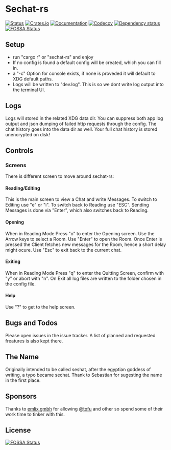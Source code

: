 # Sechat-rs


[![Status](https://github.com/tofubert/sechat-rs/actions/workflows/rust.yml/badge.svg)](https://github.com/tofubert/sechat-rs/actions)
[![Crates.io](https://img.shields.io/crates/v/sechat-rs.svg)](https://crates.io/crates/sechat-rs)
[![Documentation](https://docs.rs/sechat-rs/badge.svg)](https://docs.rs/sechat-rs/)
[![Codecov](https://codecov.io/github/tofubert/sechat-rs/branch/main/graph/badge.svg?token=CUBVLZ27KS)](https://codecov.io/github/tofubert/sechat-rs)
[![Dependency status](https://deps.rs/repo/github/tofubert/sechat-rs/status.svg)](https://deps.rs/repo/github/tofubert/sechat-rs)
[![FOSSA Status](https://app.fossa.com/api/projects/git%2Bgithub.com%2Ftofubert%2Fsechat-rs.svg?type=shield)](https://app.fossa.com/projects/git%2Bgithub.com%2Ftofubert%2Fsechat-rs?ref=badge_shield)


## Setup

* run "cargo r" or "sechat-rs" and enjoy
* If no config is found a default config will be created, which you can fill in.
* a "-c" Option for console exists, if none is proveded it will default to XDG default paths.
* Logs will be written to "dev.log". This is so we dont write log output into the terminal UI.

## Logs
Logs will stored in the related XDG data dir.
You can suppress both app log output and json dumping of failed http requests through the config.
The chat history goes into the data dir as well.
Your full chat history is stored unencrypted on disk!

## Controls

### Screens
There is different screen to move around sechat-rs:
#### Reading/Editing
This is the main screen to view a Chat and write Messages.
To switch to Editing use "e" or "i". To switch back to Reading use "ESC".
Sending Messages is done via "Enter", which also switches back to Reading.

#### Opening
When in Reading Mode Press "o" to enter the Opening screen.
Use the Arrow keys to select a Room. Use "Enter" to open the Room. Once Enter is pressed the Client fetches new messages for the Room, hence a short delay might ocure.
Use "Esc" to exit back to the current chat.

#### Exiting
When in Reading Mode Press "q" to enter the Quitting Screen, confirm with "y" or abort with "n".
On Exit all log files are written to the folder chosen in the config file.

#### Help
Use "?" to get to the help screen.

## Bugs and Todos
Please open issues in the issue tracker.
A list of planned and requested freatures is also kept there.

## The Name
Originally intended to be called seshat, after the egyptian goddess of writing, a typo became sechat.
Thank to Sebastian for sugesting the name in the first place.

## Sponsors
Thanks to [emlix gmbh](https://github.com/emlix) for allowing [@tofu](https://github.com/tofubert) and other so spend some of their work time to tinker with this.


## License
[![FOSSA Status](https://app.fossa.com/api/projects/git%2Bgithub.com%2Ftofubert%2Fsechat-rs.svg?type=large)](https://app.fossa.com/projects/git%2Bgithub.com%2Ftofubert%2Fsechat-rs?ref=badge_large)